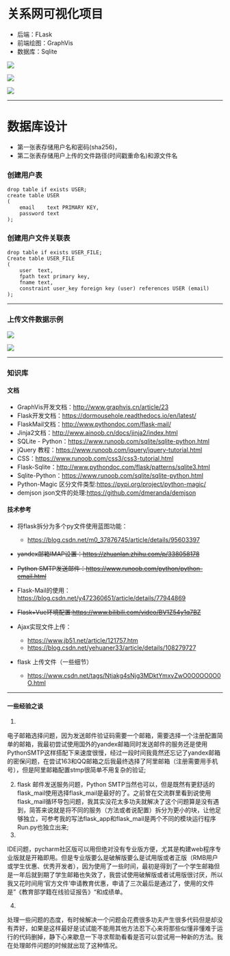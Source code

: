 # 关系网可视化项目

- 后端：FLask
- 前端绘图：GraphVis
- 数据库：Sqlite

![](https://cdn.jsdelivr.net/gh/xx025/cloudimg@main/img/20220208104850.png)

![](https://cdn.jsdelivr.net/gh/xx025/cloudimg/img/20220427213240.png)

![](https://cdn.jsdelivr.net/gh/xx025/cloudimg/img/20220427213444.png)

---

# 数据库设计

- 第一张表存储用户名和密码(sha256)，
- 第二张表存储用户上传的文件路径(时间戳重命名)和源文件名

### 创建用户表

```sqlite
drop table if exists USER;
create table USER
(
    email    text PRIMARY KEY,
    password text
);

```

### 创建用户文件关联表

```sqlite
drop table if exists USER_FILE;
Create table USER_FILE
(
    user  text,
    fpath text primary key,
    fname text,
    constraint user_key foreign key (user) references USER (email)
);
```

---

### 上传文件数据示例

![](https://cdn.jsdelivr.net/gh/xx025/cloudimg/img/20220428173101.png)

![](https://cdn.jsdelivr.net/gh/xx025/cloudimg/img/20220428173147.png)


---

### 知识库

#### 文档

- GraphVis开发文档：http://www.graphvis.cn/article/23
- Flask开发文档：https://dormousehole.readthedocs.io/en/latest/
- FlaskMail文档：http://www.pythondoc.com/flask-mail/
- Jinja2文档：http://www.ainoob.cn/docs/jinja2/index.html
- SQLite - Python：https://www.runoob.com/sqlite/sqlite-python.html
- jQuery 教程：https://www.runoob.com/jquery/jquery-tutorial.html
- CSS：https://www.runoob.com/css3/css3-tutorial.html
- Flask-Sqlite：http://www.pythondoc.com/flask/patterns/sqlite3.html
- Sqlite-Python：https://www.runoob.com/sqlite/sqlite-python.html
- Python-Magic 区分文件类型:https://pypi.org/project/python-magic/
- demjson json文件的处理:https://github.com/dmeranda/demjson

#### 技术参考

- 将flask拆分为多个py文件使用蓝图功能：
    - https://blog.csdn.net/m0_37876745/article/details/95603397

- ~~yandex邮箱IMAP设置：https://zhuanlan.zhihu.com/p/338058178~~
- ~~Python SMTP发送邮件：https://www.runoob.com/python/python-email.html~~
- Flask-Mail的使用：https://blog.csdn.net/y472360651/article/details/77944869
- ~~Flask+Vue环境配置:https://www.bilibili.com/video/BV1Z54y1q7BZ~~
- Ajax实现文件上传：
    - https://www.jb51.net/article/121757.htm
    - https://blog.csdn.net/yehuaner33/article/details/108279727
- flask 上传文件（一些细节）
    - https://www.csdn.net/tags/Ntjakg4sNjg3MDktYmxvZwO0O0OO0O0O.html

----

#### 一些经验之谈

1.

电子邮箱选择问题，因为发送邮件验证码需要一个邮箱，需要选择一个注册配置简单的邮箱，我最初尝试使用国外的yandex邮箱同时发送邮件的服务还是使用PythonSMTP这样搭配下来速度很慢，经过一段时间我竟然还忘记了yandex邮箱的密保问题，在尝试163和QQ邮箱之后我最终选择了阿里邮箱（注册需要用手机号），但是阿里邮箱配置stmp很简单不用复杂的验证;

2. flask 邮件发送服务问题，Python
   SMTP当然也可以，但是既然有更舒适的flask_mail使用选择flask_mail是最好的了。之前曾在交流群里看到说使用flask_mail循环导包问题，我其实没花太多功夫就解决了这个问题算是没有遇到，简答来说就是将不同的服务（方法或者说配置）拆分为更小的块，让他足够独立，可参考我的写法flask_app和flask_mail是两个不同的模块运行程序Run.py也独立出来;
3.

IDE问题，pycharm社区版可以用但绝对没有专业版方便，尤其是构建web程序专业版就是开箱即用。但是专业版要么是破解版要么是试用版或者正版（RMB用户或学生优惠、优秀开发者），因为使用了一些时间，最初是得到了一个学生邮箱但是一年后就到期了学生邮箱也失效了，我尝试使用破解版或者试用版很讨厌，所以我又花时间用‘官方文件’申请教育优惠，申请了三次最后是通过了，使用的文件是”《教育部学籍在线验证报告》“和成绩单。

4.

处理一些问题的态度，有时候解决一个问题会花费很多功夫产生很多代码但是却没有弄好，如果是这样最好是试试能不能用其他方法忍下心来将那些似懂非懂难于运行的代码删掉，静下心来歇息一下寻求帮助看看是否可以尝试用一种新的方法。我在处理邮件问题的时候就出现了这种情况。







